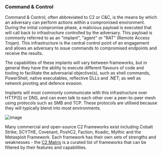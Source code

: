 ### Command & Control
Command & Control, often abbreviated to C2 or C&C, is the means by which an adversary can perform actions within a compromised environment. During the initial compromise phase, a malicious payload is executed that will call back to infrastructure controlled by the adversary. This payload is commonly referred to as an "implant", "agent" or "RAT" (Remote Access Trojan). This infrastructure is the central control point of an engagement and allows an adversary to issue commands to compromised endpoints and receive the results.

The capabilities of these implants will vary between frameworks, but in general they have the ability to execute different flavours of code and tooling to facilitate the adversarial objective(s), such as shell commands, PowerShell, native executables, reflective DLLs and .NET; as well as network pivoting and defence evasion.

Implants will most commonly communicate with this infrastructure over HTTP(S) or DNS, and can even talk to each other over a peer-to-peer mesh using protocols such as SMB and TCP. These protocols are utilised because they will typically blend into most environments.

![image](https://github.com/LeThanhkosogian/Learn-Cobalt-Strike/assets/97555997/562ce938-ee65-404f-a24b-05959da2ad55)

Many commercial and open-source C2 Frameworks exist including Cobalt Strike, SCYTHE, Covenant, PoshC2, Faction, Koadic, Mythic and the Metasploit Framework. Each framework has their own sets of strengths and weaknesses - the [C2 Matrix](https://www.thec2matrix.com/matrix) is a curated list of frameworks that can be filtered by their features and capabilities.
